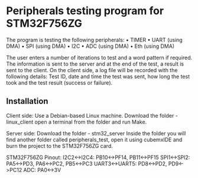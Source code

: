 
# Peripherals testing program for STM32F756ZG

The program is testing the following peripherals:
• TIMER
• UART (using DMA)
• SPI (using DMA)
• I2C 
• ADC (using DMA)
• Eth (using DMA)

The user enters a number of iterations to test and a word pattern if required. 
The information is sent to the server and at the end of the test, a result is sent to the client. 
On the client side, a log file will be recorded with the following details: 
Test ID, date and time the test was sent, how long the test took and the test result (success or failure).

## Installation

Client side:
Use a Debian-based Linux machine.
Download the folder - linux_client
open a terminal from the folder and run Make.


Server side:
Download the folder - stm32_server
Inside the folder you will find another folder called peripherals_test, open it using cubemxIDE and burn the project to the STM32F756ZG card.

STM32F756ZG Pinout:
I2C2<->I2C4: PB10<->PF14, PB11<->PF15
SPI1<->SPI2: PA5<->PD3, PA6<->PC2, PB5<->PC3
UART3<->UART5: PD8<->PD2, PD9<->PC12
ADC: PA0<->3V
